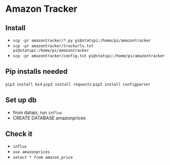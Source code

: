 # Amazon Tracker

## Install
* `scp -pr amazontracker/*.py pi@statspi:/home/pi/amazontracker`
* `scp -pr amazontracker/trackurls.txt pi@statspi:/home/pi/amazontracker`
* `scp -pr amazontracker/config.txt pi@statspi:/home/pi/amazontracker`

## Pip installs needed
`pip3 install bs4`
`pip3 install requests`
`pip3 install configparser`

## Set up db
* from datapi, run `influx`
* CREATE DATABASE amazonprices

## Check it
* `influx`
* `use amazonprices`
* `select * from amazon_price`